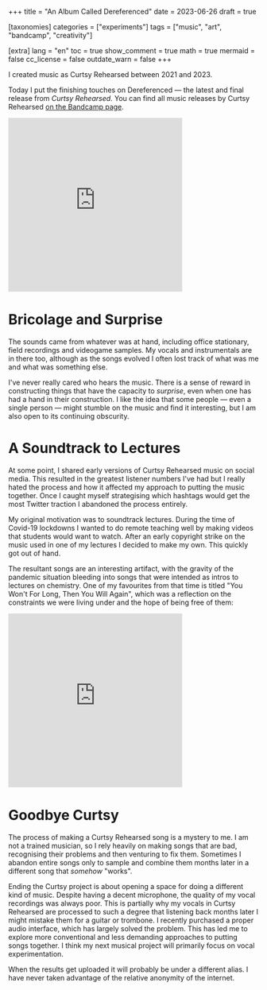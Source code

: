 +++
title = "An Album Called Dereferenced"
date = 2023-06-26
draft = true

[taxonomies]
categories = ["experiments"]
tags = ["music", "art", "bandcamp", "creativity"]

[extra]
lang = "en"
toc = true
show_comment = true
math = true
mermaid = false
cc_license = false
outdate_warn = false
+++

I created music as Curtsy Rehearsed between 2021 and 2023.

<!-- more -->

Today I put the finishing touches on Dereferenced — the latest and
final release from *Curtsy Rehearsed*.
You can find all music releases by Curtsy Rehearsed
[on the Bandcamp page](https://curtsyrehearsed.bandcamp.com/).

<iframe style="border: 0; width: 350px; height: 350px;" src="https://bandcamp.com/EmbeddedPlayer/album=1497359168/size=large/bgcol=ffffff/linkcol=0687f5/minimal=true/transparent=true/" seamless><a href="https://curtsyrehearsed.bandcamp.com/album/dereferenced">Dereferenced by Curtsy Rehearsed</a></iframe>

# Bricolage and Surprise

The sounds came from whatever was at hand,
including office stationary, field recordings 
and videogame samples.
My vocals and instrumentals are in there too,
although as the songs evolved I often lost track
of what was me and what was something else.

I've never really cared who hears the music.
There is a sense of reward in constructing things that
have the capacity to *surprise*, even when one 
has had a hand in their construction.
I like the idea that some people — even a single person —
might stumble on the music and find it interesting, but
I am also open to its continuing obscurity.

# A Soundtrack to Lectures  

At some point, I shared early versions of Curtsy Rehearsed music on
social media.
This resulted in the greatest listener numbers I've had but I
really hated the process and how it affected my approach
to putting the music together.
Once I caught myself strategising which hashtags would get the
most Twitter traction I abandoned the process entirely.

My original motivation was to soundtrack lectures.
During the time of Covid-19 lockdowns I wanted to do remote
teaching well by making videos that students would
want to watch.
After an early copyright strike on the music used in one
of my lectures I decided to make my own.
This quickly got out of hand.

The resultant songs are an interesting artifact, with the gravity
of the pandemic situation bleeding into songs that were intended
as intros to lectures on chemistry.
One of my favourites from that time is titled
"You Won't For Long, Then You Will Again", which 
was a reflection on the constraints we were living
under and the hope of being free of them:

<iframe style="border: 0; width: 350px; height: 350px;" src="https://bandcamp.com/EmbeddedPlayer/album=3148889077/size=large/bgcol=ffffff/linkcol=0687f5/minimal=true/transparent=true/" seamless><a href="https://curtsyrehearsed.bandcamp.com/album/theory-of-parts-continua">Theory of Parts: Continua by Curtsy Rehearsed</a></iframe>

# Goodbye Curtsy

The process of making a Curtsy Rehearsed song is a mystery to me.
I am not a trained musician, so I rely heavily on making songs that
are bad, recognising their problems and then venturing to fix them.
Sometimes I abandon entire songs only to sample and combine them
months later in a different song that *somehow* "works".

Ending the Curtsy project is about opening a space for doing a
different kind of music.
Despite having a decent microphone, the quality of my vocal
recordings was always poor.
This is partially why my vocals in Curtsy Rehearsed are processed to
such a degree that
listening back months later I might mistake them for a guitar or
trombone.
I recently purchased a proper audio interface, which has largely
solved the problem.
This has led me to explore more conventional and less demanding
approaches to putting songs together.
I think my next musical project will primarily focus on vocal
experimentation.

When the results get uploaded it will probably be under a different 
alias.
I have never taken advantage of the relative anonymity of the
internet.

<!-- TODO: complete -->
